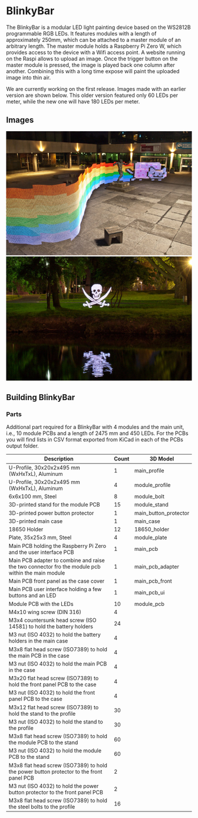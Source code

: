 # BlinkyBar
The BlinkyBar is a modular LED light painting device based on the WS2812B programmable RGB LEDs. It features modules with a length of approximately 250mm, which can be attached to a master module of an arbitrary length. The master module holds a Raspberry Pi Zero W, which provides access to the device with a Wifi access point. A website running on the Raspi allows to upload an image. Once the trigger button on the master module is pressed, the image is played back one column after another. Combining this with a long time expose will paint the uploaded image into thin air.

We are currently working on the first release. Images made with an earlier version are shown below. This older version featured only 60 LEDs per meter, while the new one will have 180 LEDs per meter.

## Images
![Example Image 1](images/nyancat.jpg)
![Example Image 2](images/head.jpg)

## Building BlinkyBar

### Parts
Additional part required for a BlinkyBar with 4 modules and the main unit, i.e., 10 module PCBs and a length of 2475 mm and 450 LEDs.
For the PCBs you will find lists in CSV format exported from KiCad in each of the PCBs output folder.

| Description | Count | 3D Model |
|---|---|---|
| U-Profile, 30x20x2x495 mm (WxHxTxL), Aluminum | 1 | main_profile |
| U-Profile, 30x20x2x495 mm (WxHxTxL), Aluminum | 4 | module_profile |
| 6x6x100 mm, Steel | 8 | module_bolt |
| 3D-printed stand for the module PCB | 15 | module_stand |
| 3D-printed power button protector | 1 | main_button_protector |
| 3D-printed main case | 1 | main_case |
| 18650 Holder | 12 | 18650_holder |
| Plate, 35x25x3 mm, Steel | 4 | module_plate |
| Main PCB holding the Raspberry Pi Zero and the user interface PCB | 1 | main_pcb |
| Main PCB adapter to combine and raise the two connector fro the module pcb within the main module | 1 | main_pcb_adapter |
| Main PCB front panel as the case cover | 1 | main_pcb_front |
| Main PCB user interface holding a few buttons and an LED | 1 | main_pcb_ui |
| Module PCB with the LEDs | 10 | module_pcb |
| M4x10 wing screw (DIN 316) | 4 | |
| M3x4 countersunk head screw (ISO 14581) to hold the battery holders | 24 | |
| M3 nut (ISO 4032) to hold the battery holders in the main case | 4 | |
| M3x8 flat head screw (ISO7389) to hold the main PCB in the case | 4 | |
| M3 nut (ISO 4032) to hold the main PCB in the case | 4 | |
| M3x20 flat head screw (ISO7389) to hold the front panel PCB to the case | 4 | |
| M3 nut (ISO 4032) to hold the front panel PCB to the case | 4 | |
| M3x12 flat head screw (ISO7389) to hold the stand to the profile | 30 | |
| M3 nut (ISO 4032) to hold the stand to the profile | 30 | |
| M3x8 flat head screw (ISO7389) to hold the module PCB to the stand | 60 | |
| M3 nut (ISO 4032) to hold the module PCB to the stand | 60 | |
| M3x8 flat head screw (ISO7389) to hold the power button protector to the front panel PCB | 2 | |
| M3 nut (ISO 4032) to hold the power button protector to the front panel PCB | 2 | |
| M3x8 flat head screw (ISO7389) to hold the steel bolts to the profile | 16 | |
